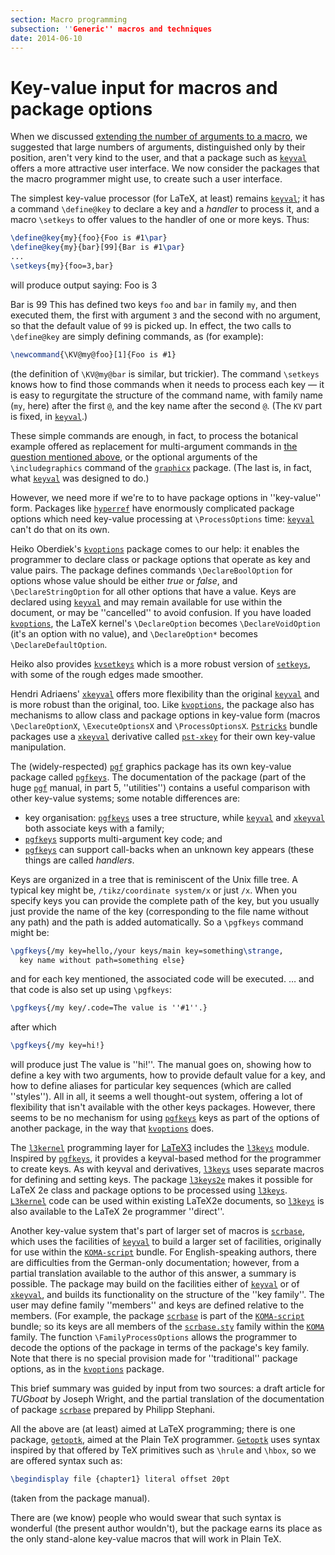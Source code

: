 ```yaml
---
section: Macro programming
subsection: ''Generic'' macros and techniques
date: 2014-06-10
---
```


# Key-value input for macros and package options

When we discussed 
[extending the number of arguments to a macro](FAQ-moren9.md), we
suggested that large numbers of arguments, distinguished only by their
position, aren't very kind to the user, and that a package such as
[`keyval`](https://ctan.org/pkg/keyval) offers a more attractive user interface.  We now
consider the packages that the macro programmer might use, to create
such a user interface.

The simplest key-value processor (for LaTeX, at least) remains
[`keyval`](https://ctan.org/pkg/keyval); it has a command `\define@key` to declare a key
and a _handler_ to process it, and a macro `\setkeys` to offer
values to the handler of one or more keys.  Thus:
```latex
\define@key{my}{foo}{Foo is #1\par}
\define@key{my}{bar}[99]{Bar is #1\par}
...
\setkeys{my}{foo=3,bar}
```
will produce output saying:
  Foo is 3

  Bar is 99
This has defined two keys `foo` and `bar` in family
`my`, and then executed them, the first with argument
`3` and the second with no argument, so that the default
value of `99` is picked up.  In effect, the two calls to
`\define@key` are simply defining commands, as (for example):
```latex
\newcommand{\KV@my@foo}[1]{Foo is #1}
```
(the definition of `\KV@my@bar` is similar, but trickier).  The
command `\setkeys` knows how to find those commands when it needs to
process each key&nbsp;&mdash; it is easy to regurgitate the structure of the
command name, with family name (`my`, here) after the first
`@`, and the key name after the second `@`.  (The
`KV` part is fixed, in [`keyval`](https://ctan.org/pkg/keyval).)

These simple commands are enough, in fact, to process the botanical
example offered as replacement for multi-argument commands in 
[the question mentioned above](FAQ-moren9.md), or the
optional arguments of the `\includegraphics` command of the
[`graphicx`](https://ctan.org/pkg/graphicx) package.  (The last is, in fact, what
[`keyval`](https://ctan.org/pkg/keyval) was designed to do.)

However, we need more if we're to to have package options in
''key-value'' form.  Packages like [`hyperref`](https://ctan.org/pkg/hyperref) have enormously
complicated package options which need key-value processing at
`\ProcessOptions` time: [`keyval`](https://ctan.org/pkg/keyval) can't do that on its own.

Heiko Oberdiek's [`kvoptions`](https://ctan.org/pkg/kvoptions) package comes to our help: it
enables the programmer to declare class or package options that
operate as key and value pairs.  The package defines commands
`\DeclareBoolOption` for options whose value should be either
_true_ or _false_, and `\DeclareStringOption` for all
other options that have a value.  Keys are declared using
[`keyval`](https://ctan.org/pkg/keyval) and may remain available for use within the document,
or may be ''cancelled'' to avoid confusion.  If you have loaded
[`kvoptions`](https://ctan.org/pkg/kvoptions), the LaTeX kernel's `\DeclareOption` becomes
`\DeclareVoidOption` (it's an option with no value), and
`\DeclareOption*` becomes `\DeclareDefaultOption`.

Heiko also provides [`kvsetkeys`](https://ctan.org/pkg/kvsetkeys) which is a more robust version
of [`setkeys`](https://ctan.org/pkg/latex-tools), with some of the rough edges made smoother.

Hendri Adriaens' [`xkeyval`](https://ctan.org/pkg/xkeyval) offers more flexibility than
the original [`keyval`](https://ctan.org/pkg/keyval) and is more robust than the original,
too.  Like [`kvoptions`](https://ctan.org/pkg/kvoptions), the package also has mechanisms to
allow class and package options in key-value form (macros
`\DeclareOptionX`, `\ExecuteOptionsX` and `\ProcessOptionsX`.
[`Pstricks`](https://ctan.org/pkg/Pstricks) bundle packages use a [`xkeyval`](https://ctan.org/pkg/xkeyval) derivative
called [`pst-xkey`](https://ctan.org/pkg/pst-xkey) for their own key-value manipulation.

The (widely-respected) [`pgf`](https://ctan.org/pkg/pgf) graphics package has its own
key-value package called [`pgfkeys`](https://ctan.org/pkg/pgfkeys).  The documentation of the
package (part of the huge [`pgf`](https://ctan.org/pkg/pgf) manual, in part 5,
''utilities'') contains a useful comparison with other key-value
systems; some notable differences are:
  

-  key organisation: [`pgfkeys`](https://ctan.org/pkg/pgfkeys) uses a tree structure, while
    [`keyval`](https://ctan.org/pkg/keyval) and [`xkeyval`](https://ctan.org/pkg/xkeyval) both associate keys with a family;
-  [`pgfkeys`](https://ctan.org/pkg/pgfkeys) supports multi-argument key code; and
-  [`pgfkeys`](https://ctan.org/pkg/pgfkeys) can support call-backs when an unknown key
    appears (these things are called _handlers_.

Keys are organized in a tree that is reminiscent of the Unix fille
tree.  A typical key might be, `/tikz/coordinate system/x` or
just `/x`.  When you specify keys you can provide the complete
path of the key, but you usually just provide the name of the key
(corresponding to the file name without any path) and the path is
added automatically.  So a `\pgfkeys` command might be:
<!-- {% raw %} -->
```latex
\pgfkeys{/my key=hello,/your keys/main key=something\strange,
  key name without path=something else}
```
<!-- {% endraw %} -->
and for each key mentioned, the associated code will be executed.
&hellip; and that code is also set up using `\pgfkeys`:
```latex
\pgfkeys{/my key/.code=The value is ''#1''.}
```
after which
```latex
\pgfkeys{/my key=hi!}
```
will produce just
  The value is ''hi!''.
The manual goes on, showing how to define a key with two arguments,
how to provide default value for a key, and how to define aliases for
particular key sequences (which are called ''styles'').  All in all,
it seems a well thought-out system, offering a lot of flexibility that
isn't available with the other keys packages.  However, there seems to
be no mechanism for using [`pgfkeys`](https://ctan.org/pkg/pgfkeys) keys as part of the
options of another package, in the way that [`kvoptions`](https://ctan.org/pkg/kvoptions) does.

The [`l3kernel`](https://ctan.org/pkg/l3kernel) programming layer for [LaTeX3](FAQ-LaTeX3.md)
includes the [`l3keys`](https://ctan.org/pkg/l3keys) module.  Inspired by [`pgfkeys`](https://ctan.org/pkg/pgfkeys),
it provides a keyval-based method for the programmer to create keys.
As with keyval and derivatives, [`l3keys`](https://ctan.org/pkg/l3keys) uses separate macros
for defining and setting keys.  The package [`l3keys2e`](https://ctan.org/pkg/l3keys2e) makes
it possible for LaTeX 2e class and package
options to be processed using [`l3keys`](https://ctan.org/pkg/l3keys). [`L3kernel`](https://ctan.org/pkg/L3kernel)
code can be used within existing LaTeX2e documents, so
[`l3keys`](https://ctan.org/pkg/l3keys) is also available to the LaTeX 2e programmer ''direct''.

Another key-value system that's part of larger set of macros is
[`scrbase`](https://ctan.org/pkg/scrbase), which uses the facilities of [`keyval`](https://ctan.org/pkg/keyval) to
build a larger set of facilities, originally for use within the
[`KOMA-script`](https://ctan.org/pkg/koma-script) bundle.  For English-speaking authors, there are
difficulties from the German-only documentation; however, from a
partial translation available to the author of this answer, a summary
is possible.  The package may build on the facilities either of
[`keyval`](https://ctan.org/pkg/keyval) or of [`xkeyval`](https://ctan.org/pkg/xkeyval), and builds its functionality
on the structure of the ''key family''.  The user may define family
''members'' and keys are defined relative to the members.  (For example,
the package [`scrbase`](https://ctan.org/pkg/scrbase) is part of the [`KOMA-script`](https://ctan.org/pkg/koma-script)
bundle; so its keys are all members of the [`scrbase.sty`](https://ctan.org/pkg/scrbase)
family within the [`KOMA`](https://ctan.org/pkg/koma-script) family.  The function
`\FamilyProcessOptions` allows the programmer to decode the options
of the package in terms of the package's key family.  Note that there
is no special provision made for ''traditional'' package options, as
in the [`kvoptions`](https://ctan.org/pkg/kvoptions) package.

This brief summary was guided by input from two sources: a draft article
for _TUGboat_ by Joseph Wright, and the partial translation of the
documentation of package [`scrbase`](https://ctan.org/pkg/scrbase) prepared by Philipp
Stephani.

All the above are (at least) aimed at LaTeX programming; there is
one package, [`getoptk`](https://ctan.org/pkg/getoptk), aimed at the Plain TeX programmer.
[`Getoptk`](https://ctan.org/pkg/Getoptk) uses syntax inspired by that offered by TeX
primitives such as `\hrule` and `\hbox`, so we are offered
syntax such as:
```latex
\begindisplay file {chapter1} literal offset 20pt
```
(taken from the package manual).

There are (we know) people who would swear that such syntax is
wonderful (the present author wouldn't), but the package earns its
place as the only stand-alone key-value macros that will work in Plain TeX.

